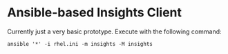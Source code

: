 # Ansible-based Insights Client

Currently just a very basic prototype.  Execute with the following command:

```
ansible '*' -i rhel.ini -m insights -M insights
```

